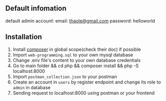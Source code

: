 ## Default infomation

default admin account:
email: thaole@gmail.com
password: helloworld

## Installation

1. Install [composer](https://getcomposer.org/download/) in global scope(check their doc) if possible
2. Import `web-programming.sql` to your own mysql database
3. Change .env file's content to your own database credentials
4. Go to main folder && cd php && composer install && php -S localhost:8000
5. Import `postman_collection.json` to your postman
6. Create an account in `users` by register endpoint and change its role to `admin` in database
7. Sending request to localhost:8000 using postman or your frontend
